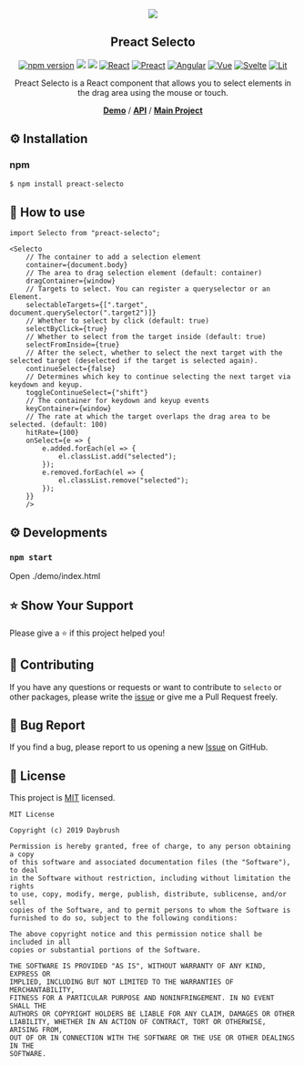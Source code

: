 
<p align="middle" ><img src="https://daybrush.com/selecto/images/logo.png" /></p>
<h2 align="middle">Preact Selecto</h2>
<p align="middle">
<a href="https://www.npmjs.com/package/preact-selecto" target="_blank"><img src="https://img.shields.io/npm/v/react-selecto.svg?style=flat-square&color=007acc&label=version" alt="npm version" /></a>
<img src="https://img.shields.io/badge/language-typescript-blue.svg?style=flat-square"/>
<a href="https://github.com/daybrush/selecto/blob/master/LICENSE" target="_blank"><img src="https://img.shields.io/github/license/daybrush/selecto.svg?style=flat-square&label=license&color=08CE5D"/></a>
<a href="https://github.com/daybrush/selecto/tree/master/packages/react-selecto" target="_blank"><img alt="React" src="https://img.shields.io/static/v1.svg?label=&message=React&style=flat-square&color=61daeb"></a>
<a href="https://github.com/daybrush/selecto/tree/master/packages/preact-selecto" target="_blank"><img alt="Preact" src="https://img.shields.io/static/v1.svg?label=&message=Preact&style=flat-square&color=673ab8"></a>
<a href="https://github.com/daybrush/selecto/tree/master/packages/ngx-selecto" target="_blank"><img alt="Angular" src="https://img.shields.io/static/v1.svg?label=&message=Angular&style=flat-square&color=C82B38"></a>
<a href="https://github.com/daybrush/selecto/tree/master/packages/vue-selecto" target="_blank"><img
    alt="Vue"
    src="https://img.shields.io/static/v1.svg?label=&message=Vue&style=flat-square&color=3fb984"></a>
<a href="https://github.com/daybrush/selecto/tree/master/packages/svelte-selecto" target="_blank"><img
    alt="Svelte"
    src="https://img.shields.io/static/v1.svg?label=&message=Svelte&style=flat-square&color=C82B38"></a>
<a href="https://github.com/daybrush/selecto/tree/master/packages/lit-selecto" target="_blank"><img
    alt="Lit"
    src="https://img.shields.io/static/v1.svg?label=&message=Lit&style=flat-square&color=4E8EE0"></a>
</p>
<p align="middle">Preact Selecto is a React component that allows you to select elements in the drag area using the mouse or touch.</p>

<p align="middle">
    <a href="https://daybrush.com/selecto" target="_blank"><strong>Demo</strong></a> /
    <a href="https://daybrush.com/selecto/release/latest/doc/" target="_blank"><strong>API</strong></a> /
    <a href="https://github.com/daybrush/scena" target="_blank"><strong>Main Project</strong></a>
</p>

## ⚙️ Installation
### npm
```bash
$ npm install preact-selecto
```

## 🚀 How to use
```tsx
import Selecto from "preact-selecto";

<Selecto
    // The container to add a selection element
    container={document.body}
    // The area to drag selection element (default: container)
    dragContainer={window}
    // Targets to select. You can register a queryselector or an Element.
    selectableTargets={[".target", document.querySelector(".target2")]}
    // Whether to select by click (default: true)
    selectByClick={true}
    // Whether to select from the target inside (default: true)
    selectFromInside={true}
    // After the select, whether to select the next target with the selected target (deselected if the target is selected again).
    continueSelect={false}
    // Determines which key to continue selecting the next target via keydown and keyup.
    toggleContinueSelect={"shift"}
    // The container for keydown and keyup events
    keyContainer={window}
    // The rate at which the target overlaps the drag area to be selected. (default: 100)
    hitRate={100}
    onSelect={e => {
        e.added.forEach(el => {
            el.classList.add("selected");
        });
        e.removed.forEach(el => {
            el.classList.remove("selected");
        });
    }}
    />
```

## ⚙️ Developments
### `npm start`

Open ./demo/index.html


## ⭐️ Show Your Support
Please give a ⭐️ if this project helped you!


## 👏 Contributing

If you have any questions or requests or want to contribute to `selecto` or other packages, please write the [issue](https://github.com/daybrush/selecto/issues) or give me a Pull Request freely.

## 🐞 Bug Report

If you find a bug, please report to us opening a new [Issue](https://github.com/daybrush/selecto/issues) on GitHub.


## 📝 License

This project is [MIT](https://github.com/daybrush/selecto/blob/master/LICENSE) licensed.

```
MIT License

Copyright (c) 2019 Daybrush

Permission is hereby granted, free of charge, to any person obtaining a copy
of this software and associated documentation files (the "Software"), to deal
in the Software without restriction, including without limitation the rights
to use, copy, modify, merge, publish, distribute, sublicense, and/or sell
copies of the Software, and to permit persons to whom the Software is
furnished to do so, subject to the following conditions:

The above copyright notice and this permission notice shall be included in all
copies or substantial portions of the Software.

THE SOFTWARE IS PROVIDED "AS IS", WITHOUT WARRANTY OF ANY KIND, EXPRESS OR
IMPLIED, INCLUDING BUT NOT LIMITED TO THE WARRANTIES OF MERCHANTABILITY,
FITNESS FOR A PARTICULAR PURPOSE AND NONINFRINGEMENT. IN NO EVENT SHALL THE
AUTHORS OR COPYRIGHT HOLDERS BE LIABLE FOR ANY CLAIM, DAMAGES OR OTHER
LIABILITY, WHETHER IN AN ACTION OF CONTRACT, TORT OR OTHERWISE, ARISING FROM,
OUT OF OR IN CONNECTION WITH THE SOFTWARE OR THE USE OR OTHER DEALINGS IN THE
SOFTWARE.
```
